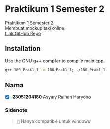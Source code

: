# Praktikum 1 Semester 2

Praktikum 1 Semester 2\
Membuat mockup taxi online\
[Link GitHub Repo](https://github.com/asyary/Sem2_Prak1/)

## Installation

Use the GNU g++ compiler to compile main.cpp.

```bash
g++ 180_Prak1_1 -o 180_Prak1_1; ./180_Prak1_1
```

## Nama

- [x] **23051204180** Asyary Raihan Haryono


### Sidenote

> ``📝`` Hanya compatible untuk windows
